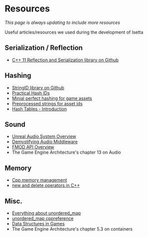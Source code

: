<!----- Conversion time: 0.854 seconds.


Using this Markdown file:

1. Cut and paste this output into your source file.
2. See the notes and action items below regarding this conversion run.
3. Check the rendered output (headings, lists, code blocks, tables) for proper
   formatting and use a linkchecker before you publish this page.

Conversion notes:

* GD2md-html version 1.0β11
* Fri Sep 07 2018 13:11:09 GMT-0700 (PDT)
* Source doc: https://docs.google.com/open?id=1DxthZIr452vPxgfI1YrjiNKhYJqAJ85btpv4QzhqkoA
----->



# Resources

*This page is always updating to include more resources*

Useful articles/resources we used during the development of Isetta


## Serialization / Reflection

* [C++ 11 Reflection and Serialization library on Github](https://github.com/simonask/reflect)


## Hashing

* [StringID library on Github](https://github.com/TheAllenChou/string-id)
* [Practical Hash IDs](http://cowboyprogramming.com/2007/01/04/practical-hash-ids/)
* [Minial perfect hashing for game assets](https://metricpanda.com/rival-fortress-update-24-minimal-perfect-hash-for-game-assets)
* [Preprocessed strings for asset ids](http://www.randygaul.net/2015/12/11/preprocessed-strings-for-asset-ids/)
* [Hash Tables - Introduction ](http://cecilsunkure.blogspot.com/2012/07/hash-tables.html)


## Sound

* [Unreal Audio System Overview](https://docs.unrealengine.com/en-US/Engine/Audio/Overview)
* [Demystifying Audio Middleware](https://www.somatone.com/demystifying-audio-middleware/)
* [FMOD API Overview](https://www.fmod.com/resources/documentation-api?page=content/generated/common/lowlevel_introduction.html#configuration)
* The Game Engine Architecture's chapter 13 on Audio


## Memory

*   [Cpp memory management](https://www.programiz.com/cpp-programming/memory-management)
*   [new and delete operators in C++](https://www.geeksforgeeks.org/new-and-delete-operators-in-cpp-for-dynamic-memory/)


## Misc.

*   [Everything about unordered_map](https://codeforces.com/blog/entry/21853)
*   [unordered_map cppreference](https://en.cppreference.com/w/cpp/container/unordered_map)
*   [Data Structures in Games](http://enemyhideout.com/2016/05/games-101-data-structures-in-games/)
*   The Game Engine Architecture's chapter 5.3 on containers

<!-- GD2md-html version 1.0β11 -->

